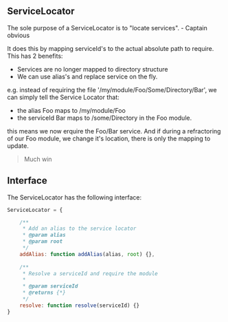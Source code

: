 ## ServiceLocator

The sole purpose of a ServiceLocator is to "locate services". - Captain obvious

It does this by mapping serviceId's to the actual absolute path to require. This has 2 benefits:

* Services are no longer mapped to directory structure
* We can use alias's and replace service on the fly.

e.g. instead of requiring the file '/my/module/Foo/Some/Directory/Bar',
we can simply tell the Service Locator that:
* the alias Foo maps to /my/module/Foo
* the serviceId Bar maps to /some/Directory in the Foo module.

this means we now erquire the Foo/Bar service. And if during a refractoring of our Foo module, we change it's location, there is only the mapping to update.

> Much win

## Interface

The ServiceLocator has the following interface:

```javascript
ServiceLocator = {

    /**
     * Add an alias to the service locator
     * @param alias
     * @param root
     */
    addAlias: function addAlias(alias, root) {},
    
    /**
     * Resolve a serviceId and require the module
     *
     * @param serviceId
     * @returns {*}
     */
    resolve: function resolve(serviceId) {}
}
```
